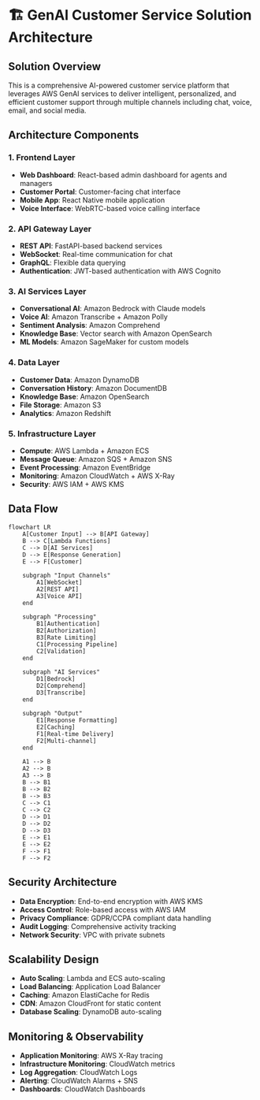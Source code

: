 # 🏗️ GenAI Customer Service Solution Architecture

## Solution Overview

This is a comprehensive AI-powered customer service platform that leverages AWS GenAI services to deliver intelligent, personalized, and efficient customer support through multiple channels including chat, voice, email, and social media.

## Architecture Components

### 1. Frontend Layer
- **Web Dashboard**: React-based admin dashboard for agents and managers
- **Customer Portal**: Customer-facing chat interface
- **Mobile App**: React Native mobile application
- **Voice Interface**: WebRTC-based voice calling interface

### 2. API Gateway Layer
- **REST API**: FastAPI-based backend services
- **WebSocket**: Real-time communication for chat
- **GraphQL**: Flexible data querying
- **Authentication**: JWT-based authentication with AWS Cognito

### 3. AI Services Layer
- **Conversational AI**: Amazon Bedrock with Claude models
- **Voice AI**: Amazon Transcribe + Amazon Polly
- **Sentiment Analysis**: Amazon Comprehend
- **Knowledge Base**: Vector search with Amazon OpenSearch
- **ML Models**: Amazon SageMaker for custom models

### 4. Data Layer
- **Customer Data**: Amazon DynamoDB
- **Conversation History**: Amazon DocumentDB
- **Knowledge Base**: Amazon OpenSearch
- **File Storage**: Amazon S3
- **Analytics**: Amazon Redshift

### 5. Infrastructure Layer
- **Compute**: AWS Lambda + Amazon ECS
- **Message Queue**: Amazon SQS + Amazon SNS
- **Event Processing**: Amazon EventBridge
- **Monitoring**: Amazon CloudWatch + AWS X-Ray
- **Security**: AWS IAM + AWS KMS

## Data Flow

```mermaid
flowchart LR
    A[Customer Input] --> B[API Gateway]
    B --> C[Lambda Functions]
    C --> D[AI Services]
    D --> E[Response Generation]
    E --> F[Customer]
    
    subgraph "Input Channels"
        A1[WebSocket]
        A2[REST API]
        A3[Voice API]
    end
    
    subgraph "Processing"
        B1[Authentication]
        B2[Authorization]
        B3[Rate Limiting]
        C1[Processing Pipeline]
        C2[Validation]
    end
    
    subgraph "AI Services"
        D1[Bedrock]
        D2[Comprehend]
        D3[Transcribe]
    end
    
    subgraph "Output"
        E1[Response Formatting]
        E2[Caching]
        F1[Real-time Delivery]
        F2[Multi-channel]
    end
    
    A1 --> B
    A2 --> B
    A3 --> B
    B --> B1
    B --> B2
    B --> B3
    C --> C1
    C --> C2
    D --> D1
    D --> D2
    D --> D3
    E --> E1
    E --> E2
    F --> F1
    F --> F2
```

## Security Architecture

- **Data Encryption**: End-to-end encryption with AWS KMS
- **Access Control**: Role-based access with AWS IAM
- **Privacy Compliance**: GDPR/CCPA compliant data handling
- **Audit Logging**: Comprehensive activity tracking
- **Network Security**: VPC with private subnets

## Scalability Design

- **Auto Scaling**: Lambda and ECS auto-scaling
- **Load Balancing**: Application Load Balancer
- **Caching**: Amazon ElastiCache for Redis
- **CDN**: Amazon CloudFront for static content
- **Database Scaling**: DynamoDB auto-scaling

## Monitoring & Observability

- **Application Monitoring**: AWS X-Ray tracing
- **Infrastructure Monitoring**: CloudWatch metrics
- **Log Aggregation**: CloudWatch Logs
- **Alerting**: CloudWatch Alarms + SNS
- **Dashboards**: CloudWatch Dashboards
